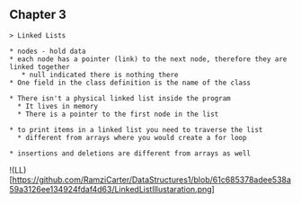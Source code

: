 ## Chapter 3

```
> Linked Lists 

* nodes - hold data 
* each node has a pointer (link) to the next node, therefore they are linked together
   * null indicated there is nothing there
* One field in the class definition is the name of the class 

* There isn't a physical linked list inside the program
  * It lives in memory
  * There is a pointer to the first node in the list 
  
* to print items in a linked list you need to traverse the list
  * different from arrays where you would create a for loop

* insertions and deletions are different from arrays as well
```
!(LL)[https://github.com/RamziCarter/DataStructures1/blob/61c685378adee538a59a3126ee134924fdaf4d63/LinkedListIllustaration.png] 
